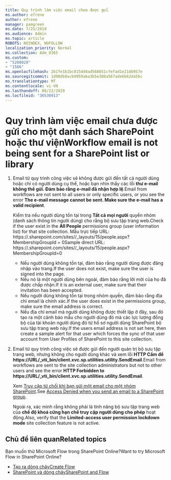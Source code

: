 ```yaml
---
title: Quy trình làm việc email chưa được gửi
ms.author: efrene
author: efrene
manager: pamgreen
ms.date: 7/25/2019
ms.audience: Admin
ms.topic: article
ROBOTS: NOINDEX, NOFOLLOW
localization_priority: Normal
ms.collection: Adm_O365
ms.custom:
- "5200020"
- "1586"
ms.openlocfilehash: 261fe1b1bc815dd4ad568051cfefad1e214b957e
ms.sourcegitcommit: 1d98db8acb9959aba3b5e308a567ade6b62da56c
ms.translationtype: MT
ms.contentlocale: vi-VN
ms.lasthandoff: 08/22/2019
ms.locfileid: "36530913"
---
```

# <a name="workflow-email-is-not-being-sent-for-a-sharepoint-list-or-library"></a><span data-ttu-id="42f47-102">Quy trình làm việc email chưa được gửi cho một danh sách SharePoint hoặc thư viện</span><span class="sxs-lookup"><span data-stu-id="42f47-102">Workflow email is not being sent for a SharePoint list or library</span></span>

1. <span data-ttu-id="42f47-103">Email từ quy trình công việc sẽ không được gửi đến tất cả người dùng hoặc chỉ có người dùng cụ thể, hoặc bạn nhìn thấy các lỗi **thư e-mail không thể gửi. Đảm bảo rằng e-mail đã nhận hợp lệ**.</span><span class="sxs-lookup"><span data-stu-id="42f47-103">Email from workflows are not sent to all users or only specific users, or you see the error **The e-mail message cannot be sent. Make sure the e-mail has a valid recipient**.</span></span>

    <span data-ttu-id="42f47-104">Kiểm tra nếu người dùng tồn tại trong **Tất cả mọi người** quyền nhóm (danh sách thông tin người dùng) cho rằng bộ sưu tập trang web.</span><span class="sxs-lookup"><span data-stu-id="42f47-104">Check if the user exist in the **All People** permissions group (user information list) for that site collection.</span></span>  <span data-ttu-id="42f47-105">Mẫu trực tiếp URL: https://<tenant>.sharepoint.com/sites/<sitename>/_layouts/15/people.aspx? MembershipGroupId = 0</span><span class="sxs-lookup"><span data-stu-id="42f47-105">Sample direct URL: https://<tenant>.sharepoint.com/sites/<sitename>/_layouts/15/people.aspx?MembershipGroupId=0</span></span>

    - <span data-ttu-id="42f47-106">Nếu người dùng không tồn tại, đảm bảo rằng người dùng được đăng nhập vào trang.</span><span class="sxs-lookup"><span data-stu-id="42f47-106">If the user does not exist, make sure the user is signed into the page.</span></span> 
    - <span data-ttu-id="42f47-107">Nếu nó là một người dùng bên ngoài, đảm bảo rằng lời mời của họ đã được chấp nhận.</span><span class="sxs-lookup"><span data-stu-id="42f47-107">If it is an external user, make sure that their invitation has been accepted.</span></span>
    - <span data-ttu-id="42f47-108">Nếu người dùng không tồn tại trong nhóm quyền, đảm bảo rằng địa chỉ email là chính xác.</span><span class="sxs-lookup"><span data-stu-id="42f47-108">If the user does exist in the permissions group, make sure the email address is correct.</span></span>
    - <span data-ttu-id="42f47-109">Nếu địa chỉ email mà người dùng không được thiết lập ở đây, sau đó tạo ra một cảnh báo mẫu cho người dùng đó mà các lực lượng đồng bộ của tài khoản người dùng đó từ hồ sơ người dùng SharePoint bộ sưu tập trang web này.</span><span class="sxs-lookup"><span data-stu-id="42f47-109">If the users email address is not set here, then create a sample alert for that user which forces the sync of that user account from User Profiles of SharePoint to this site collection.</span></span>
 
2. <span data-ttu-id="42f47-110">Email từ quy trình công việc sẽ được gửi đến người quản trị bộ sưu tập trang web, nhưng không cho người dùng khác và xem lỗi **HTTP Cấm để <span>https:</span>//URL/_vti_bin/client.xvc.sp.utilities.utility.SendEmail**.</span><span class="sxs-lookup"><span data-stu-id="42f47-110">Email from workflows are sent to the site collection administrators but not to other users and see the error **HTTP Forbidden to <span>https:</span>//URL/_vti_bin/client.xvc.sp.utilities.utility.SendEmail**.</span></span>
 

    <span data-ttu-id="42f47-111">Xem [Truy cập từ chối khi bạn gửi một email cho một nhóm SharePoint](https://docs.microsoft.com/sharepoint/support/sharing-and-permissions/access-denied-when-send-an-email-to-groups).</span><span class="sxs-lookup"><span data-stu-id="42f47-111">See [Access Denied when you send an email to a SharePoint group](https://docs.microsoft.com/sharepoint/support/sharing-and-permissions/access-denied-when-send-an-email-to-groups).</span></span>

    <span data-ttu-id="42f47-112">Ngoài ra, xác minh rằng không phải là tính năng bộ sưu tập trang web của **chế độ khoá cứng hạn chế truy cập người dùng cho phép** hoạt động.</span><span class="sxs-lookup"><span data-stu-id="42f47-112">Also, verify that the **Limited-access user permission lockdown mode** site collection feature is not active.</span></span>


## <a name="related-topics"></a><span data-ttu-id="42f47-113">Chủ đề liên quan</span><span class="sxs-lookup"><span data-stu-id="42f47-113">Related topics</span></span>
<span data-ttu-id="42f47-114">Bạn muốn thử Microsoft Flow trong SharePoint Online?</span><span class="sxs-lookup"><span data-stu-id="42f47-114">Want to try Microsoft Flow in SharePoint Online?</span></span>
- [<span data-ttu-id="42f47-115">Tạo ra dòng chảy</span><span class="sxs-lookup"><span data-stu-id="42f47-115">Create Flow</span></span>](https://support.office.com/article/Create-a-flow-for-a-list-or-library-in-SharePoint-Online-or-OneDrive-for-Business-a9c3e03b-0654-46af-a254-20252e580d01) 
- [<span data-ttu-id="42f47-116">SharePoint và dòng chảy</span><span class="sxs-lookup"><span data-stu-id="42f47-116">SharePoint and Flow</span></span>](https://flow.microsoft.com/blog/sharepoint-and-flow/) 


